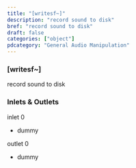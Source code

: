 ```yaml
---
title: "[writesf~]"
description: "record sound to disk"
bref: "record sound to disk"
draft: false
categories: ["object"]
pdcategory: "General Audio Manipulation"
---
```


### [writesf~]

record sound to disk

### Inlets & Outlets

inlet 0

 - dummy

outlet 0

 - dummy
 
